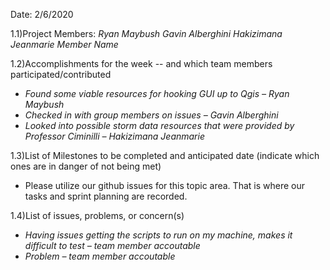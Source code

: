 ﻿Date: 2/6/2020

1.1)Project Members:
_Ryan Maybush_
_Gavin Alberghini_
_Hakizimana Jeanmarie_
_Member Name_

1.2)Accomplishments for the week -- and which team members participated/contributed

- _Found some viable resources for hooking GUI up to Qgis – Ryan Maybush_
- _Checked in with group members on issues – Gavin Alberghini_
- _Looked into possible storm data resources that were provided by Professor Ciminilli  – Hakizimana Jeanmarie_


1.3)List of Milestones to be completed and anticipated date (indicate which ones are in danger of not being met)

- Please utilize our github issues for this topic area. That is where our tasks and sprint planning are recorded. 

1.4)List of issues, problems, or concern(s)
- _Having issues getting the scripts to run on my machine, makes it difficult to test – team member accoutable_
- _Problem – team member accoutable_
